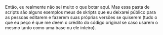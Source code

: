 Então, eu realmente não sei muito o que botar aqui. Mas essa pasta de scripts são alguns exemplos meus de skripts que eu deixarei público para as pessoas editarem e fazerem suas próprias versões se quiserem (tudo o que eu peço é que me deem o crédito do código original se caso usarem o mesmo tanto como uma base ou ele inteiro).
